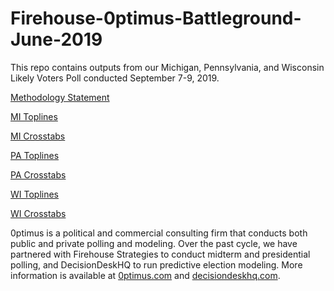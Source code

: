 
# Firehouse-0ptimus-Battleground-June-2019

This repo contains outputs from our Michigan, Pennsylvania, and Wisconsin Likely Voters Poll conducted September 7-9, 2019.



<a href="">Methodology Statement</a>



<a href="">MI Toplines</a>



<a href="">MI Crosstabs</a>



<a href="">PA Toplines</a>



<a href="">PA Crosstabs</a>



<a href="">WI Toplines</a>



<a href="">WI Crosstabs</a>




0ptimus is a political and commercial consulting firm that conducts both public and private polling and modeling. 
Over the past cycle, we have partnered with Firehouse Strategies to conduct midterm and presidential polling, and DecisionDeskHQ to run predictive election modeling. 
More information is available at <a href="https://www.0ptimus.com">0ptimus.com</a> and <a href="https://www.decisiondeskhq.com">decisiondeskhq.com</a>.
